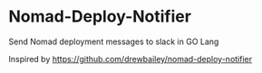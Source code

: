 # Nomad-Deploy-Notifier

Send Nomad deployment messages to slack in GO Lang

Inspired by https://github.com/drewbailey/nomad-deploy-notifier


